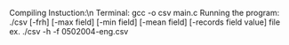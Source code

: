 Compiling Instuction:\n
Terminal: gcc -o csv main.c
Running the program: ./csv [-frh] [-max field] [-min field] [-mean field] [-records field value] file
ex. ./csv -h -f 0502004-eng.csv
